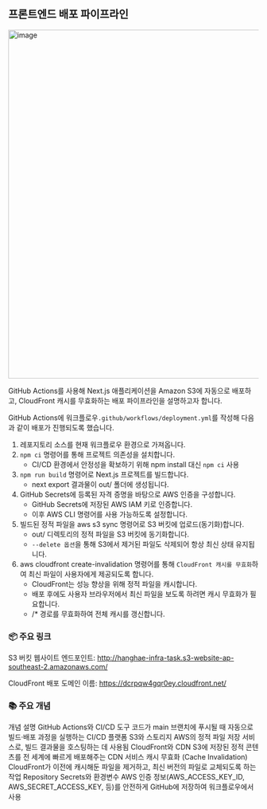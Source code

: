 
## 프론트엔드 배포 파이프라인

<p>
 <img src="https://velog.velcdn.com/images/chloeee/post/2f6769ba-5b39-4949-bb3b-753aad7b3564/image.png" alt="image" width="700px"/>
</p>


 GitHub Actions를 사용해 Next.js 애플리케이션을 Amazon S3에 자동으로 배포하고, CloudFront 캐시를 무효화하는 배포 파이프라인을 설명하고자 합니다.

GitHub Actions에 워크플로우`.github/workflows/deployment.yml`를 작성해 다음과 같이 배포가 진행되도록 했습니다.
1. 레포지토리 소스를 현재 워크플로우 환경으로 가져옵니다.
2. `npm ci` 명령어를 통해 프로젝트 의존성을 설치합니다.
   - CI/CD 환경에서 안정성을 확보하기 위해 npm install 대신 `npm ci` 사용
3. `npm run build` 명령어로 Next.js 프로젝트를 빌드합니다.
   -  next export 결과물이 out/ 폴더에 생성됩니다.
4. GitHub Secrets에 등록된 자격 증명을 바탕으로 AWS 인증을 구성합니다.
   - GitHub Secrets에 저장된 AWS IAM 키로 인증합니다.
   - 이후 AWS CLI 명령어를 사용 가능하도록 설정합니다.
5. 빌드된 정적 파일을 aws s3 sync 명령어로 S3 버킷에 업로드(동기화)합니다.
   - out/ 디렉토리의 정적 파일을 S3 버킷에 동기화합니다.
   - `--delete 옵션`을 통해 S3에서 제거된 파일도 삭제되어 항상 최신 상태 유지됩니다.
6. aws cloudfront create-invalidation 명령어를 통해 `CloudFront 캐시를 무효화`하여 최신 파일이 사용자에게 제공되도록 합니다.
   - CloudFront는 성능 향상을 위해 정적 파일을 캐시합니다.
   - 배포 후에도 사용자 브라우저에서 최신 파일을 보도록 하려면 캐시 무효화가 필요합니다.
   - /* 경로를 무효화하여 전체 캐시를 갱신합니다.

### 📦 주요 링크
S3 버킷 웹사이트 엔드포인트:  http://hanghae-infra-task.s3-website-ap-southeast-2.amazonaws.com/

CloudFront 배포 도메인 이름: https://dcrpqw4gqr0ey.cloudfront.net/

### 📚 주요 개념
개념	설명
GitHub Actions와 CI/CD 도구	코드가 main 브랜치에 푸시될 때 자동으로 빌드·배포 과정을 실행하는 CI/CD 플랫폼
S3와 스토리지	AWS의 정적 파일 저장 서비스로, 빌드 결과물을 호스팅하는 데 사용됨
CloudFront와 CDN	S3에 저장된 정적 콘텐츠를 전 세계에 빠르게 배포해주는 CDN 서비스
캐시 무효화 (Cache Invalidation)	CloudFront가 이전에 캐시해둔 파일을 제거하고, 최신 버전의 파일로 교체되도록 하는 작업
Repository Secrets와 환경변수	AWS 인증 정보(AWS_ACCESS_KEY_ID, AWS_SECRET_ACCESS_KEY, 등)를 안전하게 GitHub에 저장하여 워크플로우에서 사용

